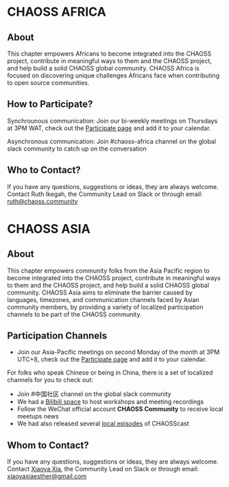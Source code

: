 # CHAOSS AFRICA

## About

This chapter empowers Africans to become integrated into the CHAOSS project, contribute in meaningful ways to them and the CHAOSS project, and help build a solid CHAOSS global community. CHAOSS Africa is focused on discovering unique challenges Africans face when contributing to open source communities.

## How to Participate?

Synchrounous communication: Join our bi-weekly meetings on Thursdays at 3PM WAT, check out the [Participate page](https://chaoss.community/participate/) and add it to your calendar.

Asynchronous communication: Join #chaoss-africa channel on the global slack community to catch up on the conversation

## Who to Contact?

If you have any questions, suggestions or ideas, they are always welcome. Contact Ruth Ikegah, the Community Lead on Slack or through email: ruth@chaoss.community



# CHAOSS ASIA

## About

This chapter empowers community folks from the Asia Pacific region to become integrated into the CHAOSS project, contribute in meaningful ways to them and the CHAOSS project, and help build a solid CHAOSS global community. CHAOSS Asia aims to eliminate the barrier caused by languages, timezones, and communication channels faced by Asian community members, by providing a variety of localized participation channels to be part of the CHAOSS community.

## Participation Channels

- Join our Asia-Pacific meetings on second Monday of the month at 3PM UTC+8, check out the [Participate page](https://chaoss.community/participate/) and add it to your calendar.

For folks who speak Chinese or being in China, there is a set of localized channels for you to check out:
- Join #中国社区 channel on the global slack community
- We had a [Bilibili space](https://space.bilibili.com/1292724697?spm_id_from=333.33.b_73656375726974794f75744c696e6b.1) to host workshops and meeting recordings
- Follow the WeChat official account **CHAOSS Community** to receive local meetups news
- We had also released several [local episodes](https://www.xiaoyuzhoufm.com/podcast/6239354dc39130b3d9e01e44) of CHAOSScast

## Whom to Contact?
If you have any questions, suggestions or ideas, they are always welcome. Contact [Xiaoya Xia](https://github.com/xiaoya-yaya), the Community Lead on Slack or through email: xiaoyaxiaesther@gmail.com
